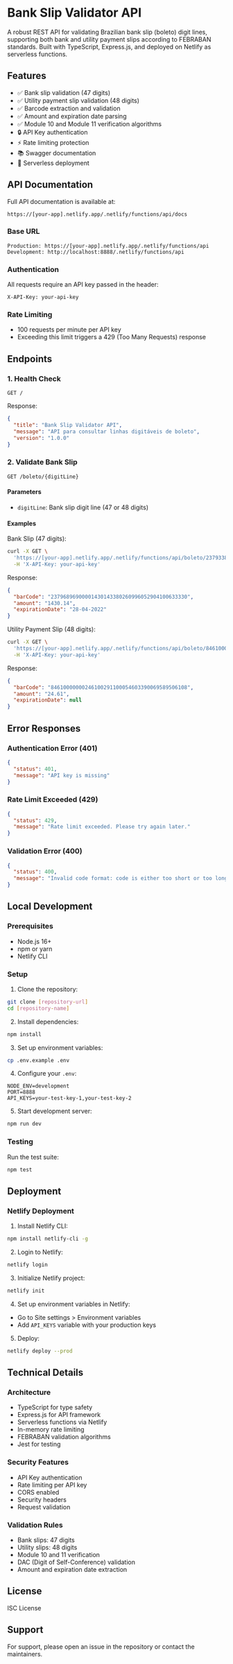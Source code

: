 # Bank Slip Validator API

A robust REST API for validating Brazilian bank slip (boleto) digit lines, supporting both bank and utility payment slips according to FEBRABAN standards. Built with TypeScript, Express.js, and deployed on Netlify as serverless functions.

## Features

- ✅ Bank slip validation (47 digits)
- ✅ Utility payment slip validation (48 digits)
- ✅ Barcode extraction and validation
- ✅ Amount and expiration date parsing
- ✅ Module 10 and Module 11 verification algorithms
- 🔒 API Key authentication
- ⚡ Rate limiting protection
- 📚 Swagger documentation
- 🚀 Serverless deployment

## API Documentation

Full API documentation is available at:
```
https://[your-app].netlify.app/.netlify/functions/api/docs
```

### Base URL
```
Production: https://[your-app].netlify.app/.netlify/functions/api
Development: http://localhost:8888/.netlify/functions/api
```

### Authentication

All requests require an API key passed in the header:
```http
X-API-Key: your-api-key
```

### Rate Limiting

- 100 requests per minute per API key
- Exceeding this limit triggers a 429 (Too Many Requests) response

## Endpoints

### 1. Health Check
```http
GET /
```

Response:
```json
{
  "title": "Bank Slip Validator API",
  "message": "API para consultar linhas digitáveis de boleto",
  "version": "1.0.0"
}
```

### 2. Validate Bank Slip
```http
GET /boleto/{digitLine}
```

#### Parameters
- `digitLine`: Bank slip digit line (47 or 48 digits)

#### Examples

Bank Slip (47 digits):
```bash
curl -X GET \
  'https://[your-app].netlify.app/.netlify/functions/api/boleto/23793380296099605290241006333300689690000143014' \
  -H 'X-API-Key: your-api-key'
```

Response:
```json
{
  "barCode": "23796896900001430143380260996052904100633330",
  "amount": "1430.14",
  "expirationDate": "28-04-2022"
}
```

Utility Payment Slip (48 digits):
```bash
curl -X GET \
  'https://[your-app].netlify.app/.netlify/functions/api/boleto/846100000005246100291102005460339004695895061080' \
  -H 'X-API-Key: your-api-key'
```

Response:
```json
{
  "barCode": "84610000000246100291100054603390069589506108",
  "amount": "24.61",
  "expirationDate": null
}
```

## Error Responses

### Authentication Error (401)
```json
{
  "status": 401,
  "message": "API key is missing"
}
```

### Rate Limit Exceeded (429)
```json
{
  "status": 429,
  "message": "Rate limit exceeded. Please try again later."
}
```

### Validation Error (400)
```json
{
  "status": 400,
  "message": "Invalid code format: code is either too short or too long"
}
```

## Local Development

### Prerequisites
- Node.js 16+
- npm or yarn
- Netlify CLI

### Setup

1. Clone the repository:
```bash
git clone [repository-url]
cd [repository-name]
```

2. Install dependencies:
```bash
npm install
```

3. Set up environment variables:
```bash
cp .env.example .env
```

4. Configure your `.env`:
```env
NODE_ENV=development
PORT=8888
API_KEYS=your-test-key-1,your-test-key-2
```

5. Start development server:
```bash
npm run dev
```

### Testing

Run the test suite:
```bash
npm test
```

## Deployment

### Netlify Deployment

1. Install Netlify CLI:
```bash
npm install netlify-cli -g
```

2. Login to Netlify:
```bash
netlify login
```

3. Initialize Netlify project:
```bash
netlify init
```

4. Set up environment variables in Netlify:
- Go to Site settings > Environment variables
- Add `API_KEYS` variable with your production keys

5. Deploy:
```bash
netlify deploy --prod
```

## Technical Details

### Architecture
- TypeScript for type safety
- Express.js for API framework
- Serverless functions via Netlify
- In-memory rate limiting
- FEBRABAN validation algorithms
- Jest for testing

### Security Features
- API Key authentication
- Rate limiting per API key
- CORS enabled
- Security headers
- Request validation

### Validation Rules
- Bank slips: 47 digits
- Utility slips: 48 digits
- Module 10 and 11 verification
- DAC (Digit of Self-Conference) validation
- Amount and expiration date extraction

## License

ISC License

## Support

For support, please open an issue in the repository or contact the maintainers.
